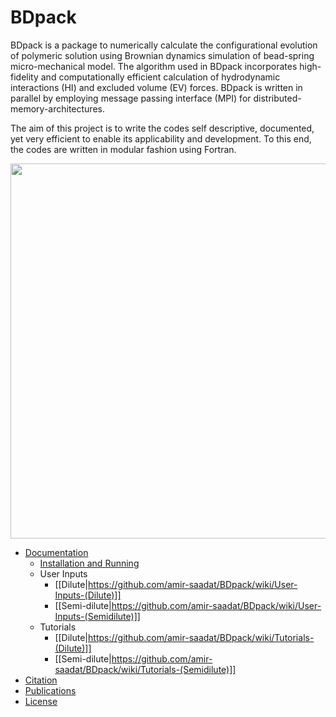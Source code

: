 BDpack
======
BDpack is a package to numerically calculate the configurational evolution of polymeric solution using Brownian dynamics simulation of bead-spring micro-mechanical model. The algorithm used in BDpack incorporates high-fidelity and computationally efficient calculation of hydrodynamic interactions (HI) and excluded volume (EV) forces. BDpack is written in parallel by employing message passing interface (MPI) for distributed-memory-architectures.

The aim of this project is to write the codes self descriptive, documented, yet very efficient to enable its applicability and development. To this end, the codes are written in modular fashion using Fortran.

<img src="https://github.com/amir-saadat/BDpack/blob/master/img.png" width="600">

* [Documentation](https://github.com/amir-saadat/BDpack/wiki/Documentation)
  + [Installation and Running](https://github.com/amir-saadat/BDpack/wiki/Installation-and-Running)
  + User Inputs
    - [[Dilute|https://github.com/amir-saadat/BDpack/wiki/User-Inputs-(Dilute)]]
    - [[Semi-dilute|https://github.com/amir-saadat/BDpack/wiki/User-Inputs-(Semidilute)]]
  + Tutorials
    - [[Dilute|https://github.com/amir-saadat/BDpack/wiki/Tutorials-(Dilute)]]
    - [[Semi-dilute|https://github.com/amir-saadat/BDpack/wiki/Tutorials-(Semidilute)]]
* [Citation](https://github.com/amir-saadat/BDpack/wiki/Citation)
* [Publications](https://github.com/amir-saadat/BDpack/wiki/Publications)
* [License](https://github.com/amir-saadat/BDpack/wiki/License)
